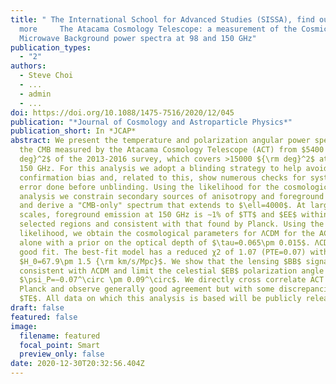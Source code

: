 ```yaml
---
title: " The International School for Advanced Studies (SISSA), find out
  more     The Atacama Cosmology Telescope: a measurement of the Cosmic
  Microwave Background power spectra at 98 and 150 GHz"
publication_types:
  - "2"
authors:
  - Steve Choi
  - ...
  - admin
  - ...
doi: https://doi.org/10.1088/1475-7516/2020/12/045
publication: "*Journal of Cosmology and Astroparticle Physics*"
publication_short: In *JCAP*
abstract: We present the temperature and polarization angular power spectra of
  the CMB measured by the Atacama Cosmology Telescope (ACT) from $5400 {\rm
  deg}^2$ of the 2013-2016 survey, which covers >15000 ${\rm deg}^2$ at 98 and
  150 GHz. For this analysis we adopt a blinding strategy to help avoid
  confirmation bias and, related to this, show numerous checks for systematic
  error done before unblinding. Using the likelihood for the cosmological
  analysis we constrain secondary sources of anisotropy and foreground emission,
  and derive a "CMB-only" spectrum that extends to $\ell=4000$. At large angular
  scales, foreground emission at 150 GHz is ∼1% of $TT$ and $EE$ within our
  selected regions and consistent with that found by Planck. Using the same
  likelihood, we obtain the cosmological parameters for ΛCDM for the ACT data
  alone with a prior on the optical depth of $\tau=0.065\pm 0.015$. ΛCDM is a
  good fit. The best-fit model has a reduced χ2 of 1.07 (PTE=0.07) with
  $H_0=67.9\pm 1.5 {\rm km/s/Mpc}$. We show that the lensing $BB$ signal is
  consistent with ΛCDM and limit the celestial $EB$ polarization angle to
  $\psi_P=−0.07^\circ \pm 0.09^\circ$. We directly cross correlate ACT with
  Planck and observe generally good agreement but with some discrepancies in
  $TE$. All data on which this analysis is based will be publicly released.
draft: false
featured: false
image:
  filename: featured
  focal_point: Smart
  preview_only: false
date: 2020-12-30T20:32:56.404Z
---
```

